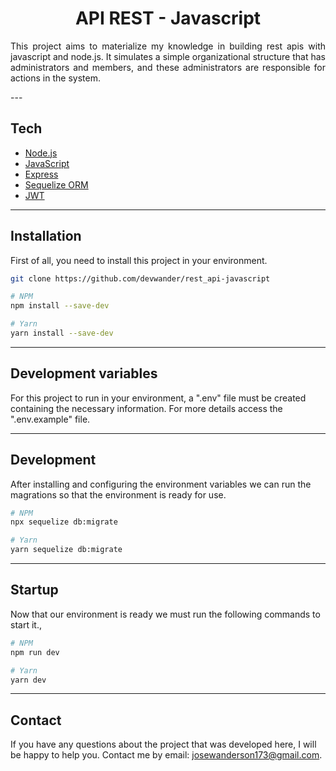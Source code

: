 <h1 align="center">API REST - Javascript</h1>

<p align="justify">
This project aims to materialize my knowledge in building rest apis with javascript and node.js. It simulates a simple organizational structure that has administrators and members, and these administrators are responsible for actions in the system.
</p>
---

## Tech

- <a href="https://nodejs.org/en/" target="_blank">Node.js</a>
- <a href="https://www.javascript.com/" target="_blank">JavaScript</a>
- <a href="https://expressjs.com/pt-br/" target="_blank">Express</a>
- <a href="https://sequelize.org/" target="_blank">Sequelize ORM</a>
- <a href="https://jwt.io/" target="_blank">JWT</a>

---

## Installation

First of all, you need to install this project in your environment.

```bash
git clone https://github.com/devwander/rest_api-javascript

# NPM
npm install --save-dev

# Yarn
yarn install --save-dev
```

---

## Development variables

For this project to run in your environment, a ".env" file must be created containing the necessary information. For more details access the ".env.example" file.

---

## Development

After installing and configuring the environment variables we can run the magrations so that the environment is ready for use.

```bash
# NPM
npx sequelize db:migrate

# Yarn
yarn sequelize db:migrate
```

---

## Startup

Now that our environment is ready we must run the following commands to start it.,

```bash
# NPM
npm run dev

# Yarn
yarn dev
```

---

## Contact

If you have any questions about the project that was developed here, I will be happy to help you. Contact me by email: josewanderson173@gmail.com.
